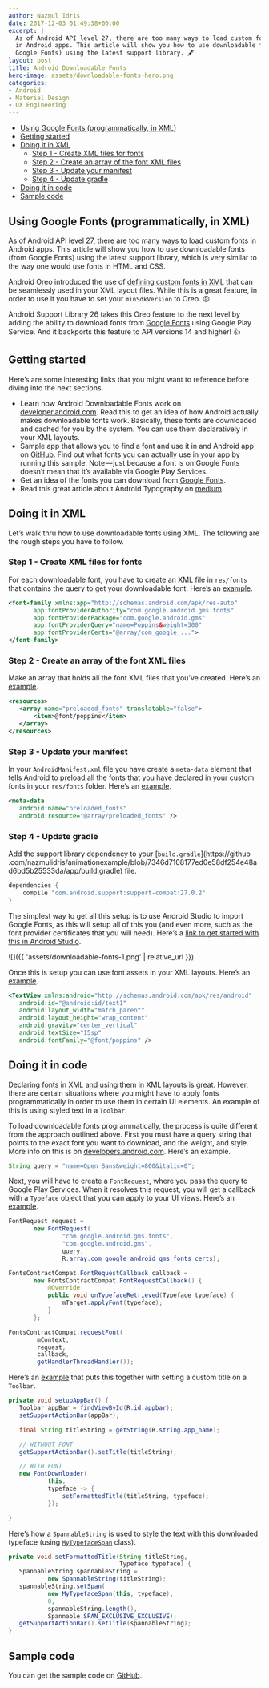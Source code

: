```yaml
---
author: Nazmul Idris
date: 2017-12-03 01:49:38+00:00
excerpt: |
  As of Android API level 27, there are too many ways to load custom fonts
  in Android apps. This article will show you how to use downloadable fonts (from
  Google Fonts) using the latest support library. 🖋
layout: post
title: Android Downloadable Fonts
hero-image: assets/downloadable-fonts-hero.png
categories:
- Android
- Material Design
- UX Engineering
---
```

<!-- START doctoc generated TOC please keep comment here to allow auto update -->
<!-- DON'T EDIT THIS SECTION, INSTEAD RE-RUN doctoc TO UPDATE -->


- [Using Google Fonts (programmatically, in XML)](#using-google-fonts-programmatically-in-xml)
- [Getting started](#getting-started)
- [Doing it in XML](#doing-it-in-xml)
  - [Step 1 - Create XML files for fonts](#step-1---create-xml-files-for-fonts)
  - [Step 2 - Create an array of the font XML files](#step-2---create-an-array-of-the-font-xml-files)
  - [Step 3 - Update your manifest](#step-3---update-your-manifest)
  - [Step 4 - Update gradle](#step-4---update-gradle)
- [Doing it in code](#doing-it-in-code)
- [Sample code](#sample-code)

<!-- END doctoc generated TOC please keep comment here to allow auto update -->


## Using Google Fonts (programmatically, in XML)

As of Android API level 27, there are too many ways to load custom fonts in Android apps. This article will show you how to use downloadable fonts (from Google Fonts) using the latest support library, which is very similar to the way one would use fonts in HTML and CSS.

Android Oreo introduced the use of [defining custom fonts in XML](https://developer.android.com/guide/topics/ui/look-and-feel/fonts-in-xml.html) that can be seamlessly used in your XML layout files. While this is a great feature, in order to use it you have to set your `minSdkVersion` to Oreo. 😠

Android Support Library 26 takes this Oreo feature to the next level by adding the ability to download fonts from [Google Fonts](https://fonts.google.com/) using Google Play Service. And it backports this feature to API versions 14 and higher! 👍

## Getting started

Here’s are some interesting links that you might want to reference before diving into the next sections.

  * Learn how Android Downloadable Fonts work on [developer.android.com](https://developer.android.com/guide/topics/ui/look-and-feel/downloadable-fonts.html#via-android-studio). Read this to get an idea of how Android actually makes downloadable fonts work. Basically, these fonts are downloaded and cached for you by the system. You can use them declaratively in your XML layouts.
  * Sample app that allows you to find a font and use it in and Android app on [GitHub](https://github.com/googlesamples/android-DownloadableFonts). Find out what fonts you can actually use in your app by running this sample. Note — just because a font is on Google Fonts doesn’t mean that it’s available via Google Play Services.
  * Get an idea of the fonts you can download from [Google Fonts](https://fonts.google.com/).
  * Read this great article about Android Typography on [medium](https://medium.com/google-design/the-android-developers-guide-to-better-typography-97e11bb0e261?__s=rin3mktnhaqkjej32qyg).

## Doing it in XML

Let’s walk thru how to use downloadable fonts using XML. The following are the rough steps you have to follow.

### Step 1 - Create XML files for fonts
For each downloadable font, you have to create an XML file in `res/fonts` that contains the query to get your downloadable font. Here’s an 
[example](https://github.com/nazmulidris/animationexample/blob/da933ae283eead8d2fb536a1a1ecf2fbb46368af/app/src/main/res/font/poppins.xml).

```xml
<font-family xmlns:app="http://schemas.android.com/apk/res-auto"
       app:fontProviderAuthority="com.google.android.gms.fonts"
       app:fontProviderPackage="com.google.android.gms"
       app:fontProviderQuery="name=Poppins&weight=300"
       app:fontProviderCerts="@array/com_google_...">
</font-family>
```
### Step 2 - Create an array of the font XML files
Make an array that holds all the font XML files that you’ve created. Here’s an 
[example](https://github.com/nazmulidris/animationexample/blob/da933ae283eead8d2fb536a1a1ecf2fbb46368af/app/src/main/res/values/preloaded_fonts.xml).

```xml
<resources>
   <array name="preloaded_fonts" translatable="false">
       <item>@font/poppins</item>
   </array>
</resources>
```

### Step 3 - Update your manifest
In your `AndroidManifest.xml` file you have create a `meta-data` element that tells 
Android to preload all the fonts that you have declared in your custom fonts in your `res/fonts` folder. Here’s an [example](https://github.com/nazmulidris/animationexample/blob/de3a556224091e25cbf118ba332bb2dffa8621e0/app/src/main/AndroidManifest.xml).

```xml
<meta-data
   android:name="preloaded_fonts"
   android:resource="@array/preloaded_fonts" />
```

### Step 4 - Update gradle
Add the support library dependency to your [`build.gradle`](https://github
.com/nazmulidris/animationexample/blob/7346d7108177ed0e58df254e48ad6bd5b25533da/app/build.gradle) file.

```groovy
dependencies {
    compile "com.android.support:support-compat:27.0.2"
}
```

The simplest way to get all this setup is to use Android Studio to import Google Fonts, as this will setup all of this you (and even more, such as the font provider certificates that you will need). Here’s a [link to get started with this in Android Studio](https://developer.android.com/guide/topics/ui/look-and-feel/downloadable-fonts.html#via-android-studio).

![]({{ 'assets/downloadable-fonts-1.png' | relative_url }})

Once this is setup you can use font assets in your XML layouts. Here’s an [example](https://github.com/nazmulidris/animationexample/blob/da933ae283eead8d2fb536a1a1ecf2fbb46368af/app/src/main/res/layout/listitem.xml).

```xml
<TextView xmlns:android="http://schemas.android.com/apk/res/android"
   android:id="@android:id/text1"
   android:layout_width="match_parent"
   android:layout_height="wrap_content"
   android:gravity="center_vertical"
   android:textSize="15sp"
   android:fontFamily="@font/poppins" />
```
## Doing it in code

Declaring fonts in XML and using them in XML layouts is great. However, there are certain situations where you might have to apply fonts programmatically in order to use them in certain UI elements. An example of this is using styled text in a `Toolbar`.

To load downloadable fonts programmatically, the process is quite different from the approach outlined above. First you must have a query string that points to the exact font you want to download, and the weight, and style. More info on this is on [developers.android.com](https://developers.google.com/fonts/docs/android). Here’s an example.

```java
String query = "name=Open Sans&weight=800&italic=0";
```

Next, you will have to create a `FontRequest`, where you pass the query to Google Play Services. When it resolves this request, you will get a callback with a `Typeface` object that you can apply to your UI views. Here’s an [example](https://github.com/nazmulidris/animationexample/blob/da933ae283eead8d2fb536a1a1ecf2fbb46368af/app/src/main/java/com/animationexample/rocketlaunch/downloadablefonts/FontDownloader.java).

```java
FontRequest request =
       new FontRequest(
               "com.google.android.gms.fonts",
               "com.google.android.gms",
               query,
               R.array.com_google_android_gms_fonts_certs);

FontsContractCompat.FontRequestCallback callback =
       new FontsContractCompat.FontRequestCallback() {
           @Override
           public void onTypefaceRetrieved(Typeface typeface) {
               mTarget.applyFont(typeface);
           }
       };

FontsContractCompat.requestFont(
        mContext, 
        request, 
        callback, 
        getHandlerThreadHandler());
```

Here’s an [example](https://github.com/nazmulidris/animationexample/blob/de3a556224091e25cbf118ba332bb2dffa8621e0/app/src/main/java/com/animationexample/rocketlaunch/ListActivity.java) that puts this together with setting a custom title on a `Toolbar`.

```java
private void setupAppBar() {
   Toolbar appBar = findViewById(R.id.appbar);
   setSupportActionBar(appBar);

   final String titleString = getString(R.string.app_name);

   // WITHOUT FONT
   getSupportActionBar().setTitle(titleString);

   // WITH FONT
   new FontDownloader(
           this,
           typeface -> {
               setFormattedTitle(titleString, typeface);
           });

}
```

Here’s how a `SpannableString` is used to style the text with this downloaded typeface (using 
[`MyTypefaceSpan`](https://github.com/nazmulidris/animationexample/blob/da933ae283eead8d2fb536a1a1ecf2fbb46368af/app/src/main/java/com/animationexample/rocketlaunch/downloadablefonts/MyTypefaceSpan.java) class).

```java
private void setFormattedTitle(String titleString, 
                               Typeface typeface) {
   SpannableString spannableString = 
           new SpannableString(titleString);
   spannableString.setSpan(
           new MyTypefaceSpan(this, typeface),
           0,
           spannableString.length(),
           Spannable.SPAN_EXCLUSIVE_EXCLUSIVE);
   getSupportActionBar().setTitle(spannableString);
}
```
## Sample code

You can get the sample code on [GitHub](https://github.com/nazmulidris/animationexample).